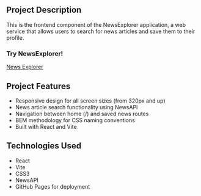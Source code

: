 ## Project Description

This is the frontend component of the NewsExplorer application, a web service that allows users to search for news articles and save them to their profile.

### Try NewsExplorer!

[News Explorer](https://www.atlaba.com/)

## Project Features

- Responsive design for all screen sizes (from 320px and up)
- News article search functionality using NewsAPI
- Navigation between home (/) and saved news routes
- BEM methodology for CSS naming conventions
- Built with React and Vite

## Technologies Used

- React
- Vite
- CSS3
- NewsAPI
- GitHub Pages for deployment
